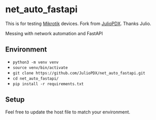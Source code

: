 # net_auto_fastapi

This is for testing [Mikrotik](https://mikrotik.com) devices. Fork from [JulioPDX](https://github.com/JulioPDX). Thanks Julio.

Messing with network automation and FastAPI

## Environment

- `python3 -m venv venv`
- `source venv/bin/activate`
- `git clone https://github.com/JulioPDX/net_auto_fastapi.git`
- `cd net_auto_fastapi/`
- `pip install -r requirements.txt`

## Setup

Feel free to update the host file to match your environment.

